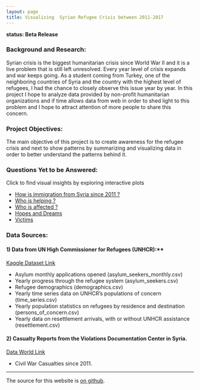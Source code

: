 ```yaml
---
layout: page
title: Visualizing  Syrian Refugee Crisis between 2011-2017
---
```


**status: Beta Release**

### Background and Research:

Syrian crisis is the biggest humanitarian crisis since World War
II and it is a live problem that is still left unresolved. 
Every year level of crisis expands and war keeps going. 
As a student coming from Turkey, one of the neighboring countries 
of Syria and the country with the highest level of refugees,
I had the chance to closely observe this issue year by year.
In this project I hope to analyze data provided by non-profit
humanitarian organizations and if time allows data from web in
order to shed light to this problem and I hope to attract 
attention of more people to share this concern. 

### Project Objectives:

The main objective of this project is to create awareness for
the refugee crisis and next to show patterns by summarizing and
visualizing data in order to better understand the patterns behind it. 

### Questions Yet to be Answered:

Click to find visual insights by exploring interactive plots 

- [How is immigration from Syria since 2011 ?](pages/where.html) 
- [Who is helping ?](pages/help.html)
- [Who is affected ?](pages/demographic.html) 
- [Hopes and Dreams](pages/hopes.html)
- [Victims](pages/victims.html)

### Data Sources:

#### 1) Data from UN High Commissioner for Refugees (UNHCR):**

[Kaggle Dataset Link](https://www.kaggle.com/unitednations/refugee-data)

- Asylum monthly applications opened (asylum_seekers_monthly.csv)
- Yearly progress through the refugee system (asylum_seekers.csv)
- Refugee demographics (demographics.csv)
- Yearly time series data on UNHCR’s populations of concern (time_series.csv)
- Yearly population statistics on refugees by residence and destination (persons_of_concern.csv)
- Yearly data on resettlement arrivals, with or without UNHCR assistance (resettlement.csv)

#### 2) Casualty Reports from the Violations Documentation Center in Syria.

[Data World Link](https://data.world/polymathic/casualties-of-the-syrian-civil-war)

- Civil War Casualties since 2011.

---

The source for this website is [on github](https://github.com/KeremTurgutlu/syrian_crisis).
